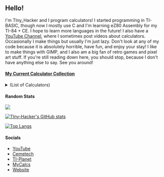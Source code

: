 ## Hello!

I'm TIny_Hacker and I program calculators! I started programming in TI-BASIC, though now I mostly use C and I'm learning eZ80 Assembly for my TI-84 + CE. I hope to learn more languages in the future! I also have a [YouTube Channel](https://youtube.com/tinyhackercalcs/), where I sometimes post videos about calculators. Occasionally I make things but usually I'm just lazy. Don't look at any of my code because it is absolutely horrible, have fun, and enjoy your stay! I like to make things with GIMP, and I also am a big fan of retro games and pixel art stuff. If you're still reading down here, you should stop, because I don't have anything else to say. See you around!

#### [My Current Calculator Collection](https://calcs.tiplanet.org/mycalcs/profile.php?uid=117)

<details>
<summary>(List of Calculators)</summary>
  <ul>
    <li>TI-83</li>
    <li>TI Voyage 200</li>
    <li>TI-84 Plus SE (x2)</li>
    <li>TI-84 Plus CE</li>
    <li>TI-Nspire CX II-T CAS</li>
    <li>TI-81</li>
    <li>NumWorks N0110</li>
    <li>Elektronika MK-52</li>
    <li>TI-92</li>
    <li>TI-83 PCEEP</li>
  </ul>  
</details>

#### Random Stats

![](https://komarev.com/ghpvc/?username=tiny-hacker&color=2e3440)

[![TIny-Hacker's GitHub stats](https://github-readme-stats.vercel.app/api?username=tiny-hacker&theme=nord&show_icons=true&layout=compact)](https://github.com/anuraghazra/github-readme-stats)

[![Top Langs](https://github-readme-stats.vercel.app/api/top-langs/?username=tiny-hacker&count_private=true&exclude_repo=TI-Planet-Riddles-2021&hide=pascal,SourcePawn&langs_count=10&layout=compact&theme=nord)](https://github.com/anuraghazra/github-readme-stats)

#### Socials

* [YouTube](https://youtube.com/tinyhackercalcs/)
* [Cemetech](https://www.ceme.tech/u30499)
* [TI-Planet](https://tiplanet.org/forum/memberlist.php?mode=viewprofile&u=253163)
* [MyCalcs](https://my.calcs.quest/profile.php?uid=117)
* [Website](https://tiny-hacker.github.io)
